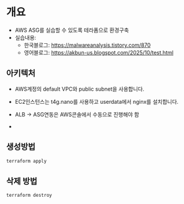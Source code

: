 # 개요

* AWS ASG를 실습할 수 있도록 테라폼으로 환경구축
* 실습내용:
  * 한국블로그: https://malwareanalysis.tistory.com/870
  * 영어블로그: https://akbun-us.blogspot.com/2025/10/test.html

## 아키텍처

* AWS계정의 default VPC와 public subnet을 사용합니다.
* EC2인스턴스는 t4g.nano를 사용하고 userdata에서 nginx를 설치합니다.
* ALB -> ASG연동은 AWS콘솔에서 수동으로 진행해야 함

* [](./assets/arch.png)

## 생성방법

```sh
terraform apply
```

## 삭제 방법

```sh
terraform destroy
```
